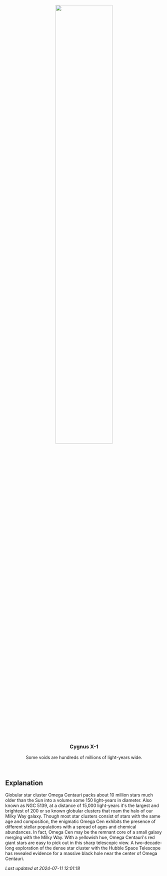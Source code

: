 <p align='center'>
    <img src='https://apod.nasa.gov/apod/image/2407/NGC5139_Stein_a1024.jpg' width='60%' />
    <h3 align="center">Cygnus X-1</h3>
    <p align="center">Some voids are hundreds of millions of light-years wide.</p>
</p>
<br/>

Explanation
--
Globular star cluster Omega Centauri packs about 10 million stars much older than the Sun into a volume some 150 light-years in diameter. Also known as NGC 5139, at a distance of 15,000 light-years it's the largest and brightest of 200 or so known globular clusters that roam the halo of our Milky Way galaxy. Though most star clusters consist of stars with the same age and composition, the enigmatic Omega Cen exhibits the presence of different stellar populations with a spread of ages and chemical abundances. In fact, Omega Cen may be the remnant core of a small galaxy merging with the Milky Way. With a yellowish hue, Omega Centauri's red giant stars are easy to pick out in this sharp telescopic view. A two-decade-long exploration of the dense star cluster with the Hubble Space Telescope has revealed evidence for a massive black hole near the center of Omega Centauri.


*Last updated at 2024-07-11 12:01:18*
